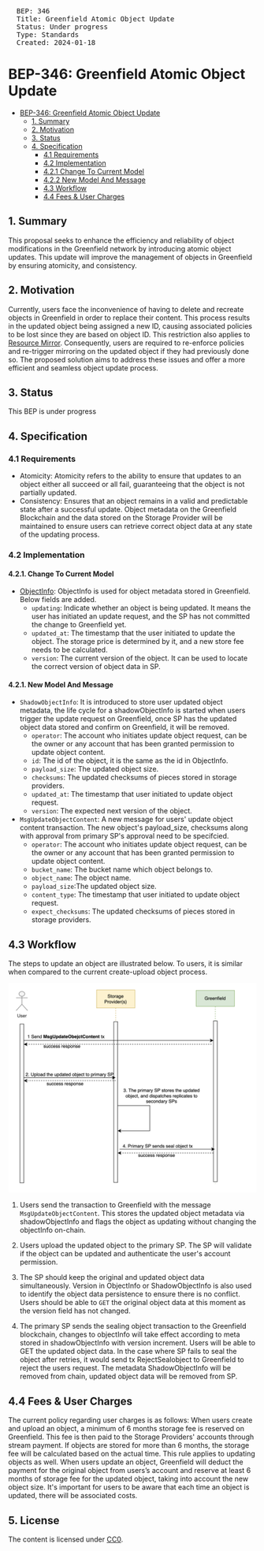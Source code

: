 <pre>
  BEP: 346
  Title: Greenfield Atomic Object Update
  Status: Under progress
  Type: Standards
  Created: 2024-01-18
</pre>

# BEP-346: Greenfield Atomic Object Update

<!-- @import "[TOC]" {cmd="toc" depthFrom=1 depthTo=6 orderedList=false} -->

<!-- code_chunk_output -->

- [BEP-346: Greenfield Atomic Object Update](#bep-greenfield-atomic-object-update)
  - [1. Summary](#1-summary)
  - [2. Motivation](#2-motivation)
  - [3. Status](#3-status)
  - [4. Specification](#4-specification)
    - [4.1 Requirements](#41-requirements)
    - [4.2 Implementation](#42-implementation)
    - [4.2.1 Change To Current Model](#421-change-to-current-model)
    - [4.2.2 New Model And Message](#422-new-model-and-message)
    - [4.3 Workflow](#43-workflow)
    - [4.4 Fees & User Charges](#44-fees-&-user-charges)
<!-- /code_chunk_output -->

## 1. Summary
This proposal seeks to enhance the efficiency and reliability of object modifications in the Greenfield network by introducing 
atomic object updates. This update will improve the management of objects in Greenfield by ensuring atomicity, and consistency.

## 2. Motivation
Currently, users face the inconvenience of having to delete and recreate objects in Greenfield in order to replace their content.
This process results in the updated object being assigned a new ID, causing associated policies to be lost since they are based on object ID.
This restriction also applies to [Resource Mirror](https://docs.bnbchain.org/greenfield-docs/docs/faq/mirroring-faqs/#what-is-mirroring).
Consequently, users are required to re-enforce policies and re-trigger mirroring on the updated object if they had previously done so. 
The proposed solution aims to address these issues and offer a more efficient and seamless object update process.

## 3. Status
This BEP is under progress

## 4. Specification

### 4.1 Requirements
- Atomicity: Atomicity refers to the ability to ensure that updates to an object either all succeed or all fail, guaranteeing that the object is not partially updated.
- Consistency: Ensures that an object remains in a valid and predictable state after a successful update. Object metadata on the Greenfield Blockchain and the data stored on the Storage Provider will be maintained to ensure users can retrieve correct object data at any state of the updating process.

### 4.2 Implementation

#### 4.2.1. Change To Current Model
- [ObjectInfo](https://docs.bnbchain.org/greenfield-docs/docs/guide/storage-provider/modules/common/proto/#objectinfo-proto):
  ObjectInfo is used for object metadata stored in Greenfield. Below fields are added.
  - `updating`: Indicate whether an object is being updated. It means the user has initiated an update request, and the SP has not committed the change to Greenfield yet.
  - `updated_at`: The timestamp that the user initiated to update the object. The storage price is determined by it, and a new store fee needs to be calculated.
  - `version`: The current version of the object. It can be used to locate the correct version of object data in SP.

#### 4.2.1. New Model And Message
- `ShadowObjectInfo`: It is introduced to store user updated object metadata, the life cycle for a shadowObjectInfo is 
  started when users trigger the update request on Greenfield, once SP has the updated object data stored and confirm 
  on Greenfield, it will be removed.
  - `operator`: The account who initiates update object request, can be the owner or any account that has been granted permission to update object content.
  - `id`: The id of the object, it is the same as the id in ObjectInfo.
  - `payload_size`: The updated object size.
  - `checksums`: The updated checksums of pieces stored in storage providers.
  - `updated_at`: The timestamp that user initiated to update object request.
  - `version`: The expected next version of the object.
- `MsgUpdateObjectContent`: A new message for users' update object content transaction. The new object's payload_size,
  checksums along with approval from primary SP's approval need to be specifcied.
  - `operator`: The account who initiates update object request, can be the owner or any account that has been granted permission to update object content.
  - `bucket_name`: The bucket name which object belongs to.
  - `object_name`: The object name.
  - `payload_size`:The updated object size.
  - `content_type`: The timestamp that user initiated to update object request.
  - `expect_checksums`: The updated checksums of pieces stored in storage providers.

## 4.3 Workflow

The steps to update an object are illustrated below. To users, it is similar when compared to the current create-upload object process.

![](./assets/BEP-346/workflow.png)

1. Users send the transaction to Greenfield with the message `MsgUpdateObjectContent`. This stores the updated object metadata via shadowObjectInfo and flags the object as 
   updating without changing the objectInfo on-chain.

2. Users upload the updated object to the primary SP. The SP will validate if the object can be updated and authenticate 
   the user's account permission.

3. The SP should keep the original and updated object data simultaneously. Version in ObjectInfo or ShadowObjectInfo is 
   also used to identify the object data persistence to ensure there is no conflict. Users should be able to `GET` 
   the original object data at this moment as the version field has not changed.

4. The primary SP sends the sealing object transaction to the Greenfield blockchain, changes to objectInfo will take effect according 
   to meta stored in shadowObjectInfo with version increment. Users will be able to GET the updated object data.
   In the case where SP fails to seal the object after retries, it would send tx RejectSealobject to Greenfield to reject 
   the users request. The metadata ShadowObjectInfo will be removed from chain, updated object data will be removed from SP.

## 4.4 Fees & User Charges
The current policy regarding user charges is as follows: When users create and upload an object, a minimum of 6 months 
storage fee is reserved on Greenfield. This fee is then paid to the Storage Providers' accounts through stream payment. 
If objects are stored for more than 6 months, the storage fee will be calculated based on the actual time.
This rule applies to updating objects as well. When users update an object, Greenfield will deduct the payment for the 
original object from users’s account and reserve at least 6 months of storage fee for the updated object, taking into 
account the new object size. It's important for users to be aware that each time an object is updated, there will be 
associated costs.

## 5. License

The content is licensed under [CC0](https://creativecommons.org/publicdomain/zero/1.0/).

